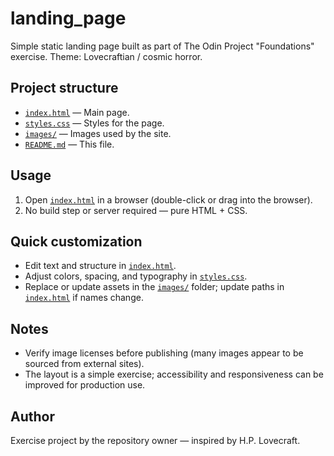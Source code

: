 # landing_page

Simple static landing page built as part of The Odin Project "Foundations" exercise. Theme: Lovecraftian / cosmic horror.

## Project structure
- [`index.html`](index.html) — Main page.
- [`styles.css`](styles.css) — Styles for the page.
- [`images/`](images/) — Images used by the site.
- [`README.md`](README.md) — This file.

## Usage
1. Open [`index.html`](index.html) in a browser (double-click or drag into the browser).
2. No build step or server required — pure HTML + CSS.

## Quick customization
- Edit text and structure in [`index.html`](index.html).
- Adjust colors, spacing, and typography in [`styles.css`](styles.css).
- Replace or update assets in the [`images/`](images/) folder; update paths in [`index.html`](index.html) if names change.

## Notes
- Verify image licenses before publishing (many images appear to be sourced from external sites).
- The layout is a simple exercise; accessibility and responsiveness can be improved for production use.

## Author
Exercise project by the repository owner — inspired by H.P. Lovecraft.
